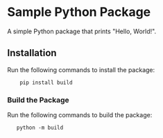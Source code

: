 # Sample Python Package

A simple Python package that prints "Hello, World!".

## Installation

Run the following commands to install the package:

```
    pip install build
```


### Build the Package

Run the following commands to build the package:

```
   python -m build
```
